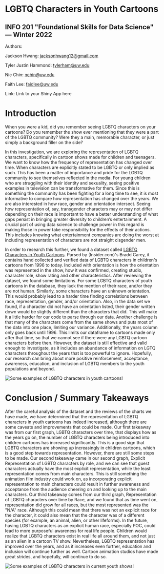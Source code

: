 # LGBTQ Characters in Youth Cartoons
## INFO 201 "Foundational Skills for Data Science" — Winter 2022

Authors: 

Jackson Hwang: jacksonhwang12@gmail.com

Tyler Justin Hammond: tylerham@uw.edu

Nic Chin: nchin@uw.edu

Faith Lee: faidlee@uw.edu

Link: Link to your Shiny App here

# Introduction

When you were a kid, did you remember seeing LGBTQ characters on your cartoons? Do you remember the show ever mentioning that they were a part of the LGBTQ community? Were they a main, memorable character, or just simply a background filler on the side?

In this investigation, we are exploring the representation of LGBTQ characters, specifically in cartoon shows made for children and teenagers. We want to know how the frequency of representation has changed over time. When characters are explicitly stated to be LGBTQ or only implied as such. This has been a matter of importance and pride for the LGBTQ community to see themselves reflected in the media. For young children who are struggling with their identity and sexuality, seeing positive examples in television can be transformative for them. Since this is something the community has been fighting for a long time to see, it is most informative to compare how representation has changed over the years. We are also interested in how race, gender and orientation intersect. Seeing how representation of, say, transgender characters may or may not differ depending on their race is important to have a better understanding of what gaps persist in bringing greater diversity to children’s entertainment. A crucial part of using data science to challenge power in this regard is making those in power take responsibility for the effects of their actions. This includes knowing what entertainment companies are doing the worst at including representation of characters are not straight cisgender men. 

In order to research this further, we found a dataset called [LGBTQ Characters in Youth Cartoons](https://www.kaggle.com/braddcarey/trans-characters-in-youth-cartoons?select=trans-characters-in-youth-cartoons.csv). Parsed by (Insider.com)'s Bradd Carey, it contains hand collected and verified data of LGBTQ characters in children's cartoons from 1996 to today. Included with orientation is how the orientation was represented in the show, how it was confirmed, creating studio, character role, show rating and other characteristics. After reviewing the dataset, we found some limitations. For some LGBTQ characters of youth cartoons in the database, they lack the mention of their race, and/or they are not human. Similarly, some characters have an unknown orientation. This would probably lead to a harder time finding correlations between race, representation, gender, and/or orientation. Also, in the data set we found, if a character did not have an orientation listed, their gender written down would be slightly different than the characters that did. This will make it a little harder for our code to parse through our data. Another challenge is that many of the characters come from the same shows and puts most of the data into one place, limiting our variance. Additionally, the years column only goes back until 1996. This limits our dataframe to cartoons made only after that time, so that we cannot see if there were any LGBTQ cartoon characters before then. However, the dataset is still effective and valid enough to investigate, as it includes an abundance of information on LGTQ characters throughout the years that is too powerful to ignore. Hopefully, our research can bring about more positive reinforcement, acceptance, awareness, education, and inclusion of LGBTQ members to the youth populations and beyond. 


![*Some examples of LGBTQ characters in youth cartoons!*](https://i.insider.com/60c21f916d855e00181574df "LGBTQ characters")

# Conclusion / Summary Takeaways

After the careful analysis of the dataset and the reviews of the charts we have made, we have determined that the representation of LGBTQ characters in youth cartoons has indeed increased, although there are some caveats and improvements that could be made. Our first takeaway was from our first graph, LGBTQ characters over time, that displays how as the years go on, the number of LGBTQ characters being introduced into children cartoons has increased significantly. This is a good sign that LGBTQ characters are showing up increasingly in children cartoons, which is a good step towards representation. However, there are still some steps to be made. Our second takeaway came in our second graph, Explicit Representation of LGBTQ characters by role, and we can see that guest characters actually have the most explicit representation, while the least representation comes from main characters. This is still something the animation film industry could work on, as incorporating explicit representation to main characters could result in further awareness and acceptance from the audience cheering on and looking up to the main characters. Our third takeaway comes from our third graph, Representation of LGBTQ characters over time by Race, and we found that as time went on, representation did grow for all races, but the most represented was the "N/A" race. Although this could mean that there was not an explicit race for the character, it could also mean that the character was of a different species (for example, an animal, alien, or other lifeforms). In the future, having LGBTQ characters as an explicit human race, especially POC, could lead to more purposeful awareness for real life people. Children would realize that LGBTQ characters exist in real life all around them, and not just as an alien in a cartoon TV show. Nevertheless, LGBTQ representation has improved over the years, and as it increases even further, education and inclusion will continue further as well. Cartoon animation studios have made great strides, and hopefully, will continue to do so.

![*Some examples of LGBTQ characters in current youth shows!*](https://mombian.com/images/kids_shows.png "LGBTQ shows")

